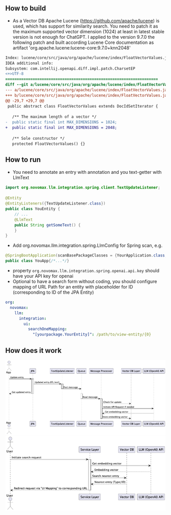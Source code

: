 ## How to build
- As a Vector DB Apache Lucene (https://github.com/apache/lucene) is used, which has support for similarity search. 
You need to patch it  as the maximum supported vector dimension (1024) at least in latest stable version is not 
enough for ChatGPT. I applied to the version 9.7.0 the following patch and built according 
Lucene Core documentation as artifact 'org.apache.lucene:lucene-core:9.7.0+knn2048'
```diff
Index: lucene/core/src/java/org/apache/lucene/index/FloatVectorValues.java
IDEA additional info:
Subsystem: com.intellij.openapi.diff.impl.patch.CharsetEP
<+>UTF-8
===================================================================
diff --git a/lucene/core/src/java/org/apache/lucene/index/FloatVectorValues.java b/lucene/core/src/java/org/apache/lucene/index/FloatVectorValues.java
--- a/lucene/core/src/java/org/apache/lucene/index/FloatVectorValues.java	(revision 01e2eb6944b8b9f4a931dfed75dffb3cc56eb341)
+++ b/lucene/core/src/java/org/apache/lucene/index/FloatVectorValues.java	(revision 2c1681a01a8e8039b598d25306fb89cf51574801)
@@ -29,7 +29,7 @@
 public abstract class FloatVectorValues extends DocIdSetIterator {
 
   /** The maximum length of a vector */
-  public static final int MAX_DIMENSIONS = 1024;
+  public static final int MAX_DIMENSIONS = 2048;
 
   /** Sole constructor */
   protected FloatVectorValues() {}
```
## How to run
- You need to annotate an entry with annotation and you text-getter with LlmText
```java
import org.novomax.llm.integration.spring.client.TextUpdateListener;

@Entity
@EntityListeners({TextUpdateListener.class})
public class YouEntity {
    // ...
    @LlmText
    public String getSomeText() {
    }
}
```

- Add org.novomax.llm.integration.spring.LlmConfig for Spring scan, e.g. 
```java
@SpringBootApplication(scanBasePackageClasses = {YourApplication.class, LlmConfig.class})
public class YouApp{/*...*/}
```
- property `org.novomax.llm.integration.spring.openai.api.key` should have your API key 
for openai
- Optional to have a search form without coding, you should configure mapping of 
URL Path for an entity with placeholder for ID (corresponding to ID of the JPA Entity)
```yaml
org:
  novomax:
    llm:
      integration:
        ui:
          searchOneMapping:
            "[yourpackage.YourEntity]": /path/to/view-entity/{0}
```

## How does it work
![sequence_update.png](uml/sequence_update.png)
![sequence_search.png](uml/sequence_search.png)